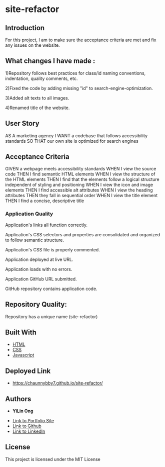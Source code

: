 # site-refactor

## Introduction
For this project, I am to make sure the acceptance criteria are met and fix any issues on the website.

## What changes I have made :


1)Repository follows best practices for class/id naming conventions, indentation, quality comments, etc.


2)Fixed the code by adding missing "id" to search-engine-optimization.

3)Added alt texts to all images. 

4)Renamed title of the website. 

## User Story 
AS A marketing agency
I WANT a codebase that follows accessibility standards
SO THAT our own site is optimized for search engines

## Acceptance Criteria 

GIVEN a webpage meets accessibility standards
WHEN I view the source code
THEN I find semantic HTML elements
WHEN I view the structure of the HTML elements
THEN I find that the elements follow a logical structure independent of styling and positioning
WHEN I view the icon and image elements
THEN I find accessible alt attributes
WHEN I view the heading attributes
THEN they fall in sequential order
WHEN I view the title element
THEN I find a concise, descriptive title



### Application Quality

Application's links all function correctly.


Application's CSS selectors and properties are consolidated and organized to follow semantic structure.


Application's CSS file is properly commented.


Application deployed at live URL.


Application loads with no errors.


Application GitHub URL submitted.


GitHub repository contains application code.



## Repository Quality: 

Repository has a unique name (site-refactor)







## Built With

* [HTML](https://developer.mozilla.org/en-US/docs/Web/HTML)
* [CSS](https://developer.mozilla.org/en-US/docs/Web/CSS)
* [Javascript](https://developer.mozilla.org/en-US/docs/Web/JavaScript)

## Deployed Link

* https://chaunnybby7.github.io/site-refactor/


## Authors

* **YiLin Ong** 

- [Link to Portfolio Site](https://chaunnybby7.github.io/site-refactor/)
- [Link to Github](https://github.com/chaunnybby7)
- [Link to LinkedIn](https://www.linkedin.com/in/chauntelleong)

## License

This project is licensed under the MIT License 


